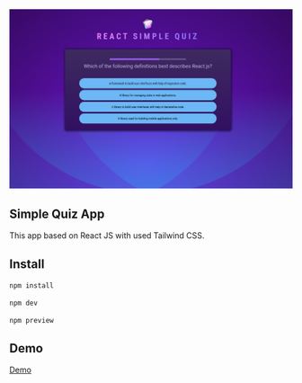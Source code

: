 <img src="src/assets/quiz-screen.png" alt="Simple Quiz" />

## Simple Quiz App
This app based on React JS with used Tailwind CSS.

## Install

```sh
npm install
```

```sh
npm dev
```

```sh
npm preview
```

## Demo
<a href="https://soltonanna.github.io/simple-quiz/" target="_blank"> Demo </a>
